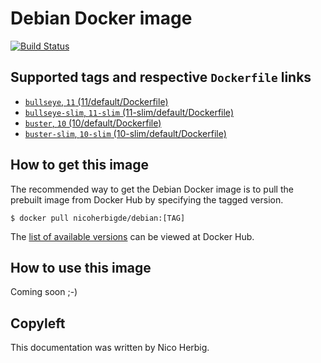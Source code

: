 # Debian Docker image

[![Build Status](https://github.com/nicoherbigio/docker-debian/actions/workflows/build-docker-images.yml/badge.svg)](https://github.com/nicoherbigio/docker-debian/actions/workflows/build-docker-images.yml)

## Supported tags and respective `Dockerfile` links

 * [`bullseye`, `11` (11/default/Dockerfile)](https://github.com/nicoherbigio/docker-debian/blob/main/11/default/Dockerfile)
 * [`bullseye-slim`, `11-slim` (11-slim/default/Dockerfile)](https://github.com/nicoherbigio/docker-debian/blob/main/11-slim/default/Dockerfile)
 * [`buster`, `10` (10/default/Dockerfile)](https://github.com/nicoherbigio/docker-debian/blob/main/10/default/Dockerfile)
 * [`buster-slim`, `10-slim` (10-slim/default/Dockerfile)](https://github.com/nicoherbigio/docker-debian/blob/main/10/default/Dockerfile)

## How to get this image

The recommended way to get the Debian Docker image is to pull the prebuilt image from Docker Hub by specifying the tagged version.

```console
$ docker pull nicoherbigde/debian:[TAG]
```

The [list of available versions](https://hub.docker.com/r/nicoherbigde/debian/tags) can be viewed at Docker Hub.

## How to use this image

Coming soon ;-)

## Copyleft

This documentation was written by Nico Herbig.
